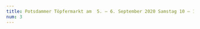```yaml
---
title: Potsdammer Töpfermarkt am  5. – 6. September 2020 Samstag 10 – 18 Uhr  Sonntag 11 – 18 Uhr
num: 3
---
```

